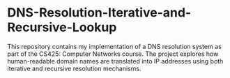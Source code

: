 # DNS-Resolution-Iterative-and-Recursive-Lookup
This repository contains my implementation of a DNS resolution system as part of the CS425: Computer Networks course. The project explores how human-readable domain names are translated into IP addresses using both iterative and recursive resolution mechanisms.

